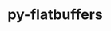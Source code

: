 ---
title: "py-flatbuffers"
layout: cache
categories: [package, develop]
meta: {"compilers": ["gcc@11.4.0", "none"], "num_specs": 46, "num_specs_by_stack": {"e4s": 12, "e4s-neoverse_v1": 2, "hep": 2, "ml-linux-aarch64-cpu": 10, "ml-linux-aarch64-cuda": 9, "ml-linux-x86_64-cpu": 10, "ml-linux-x86_64-cuda": 10, "ml-linux-x86_64-rocm": 10, "root": 46}, "oss": ["ubuntu22.04", "ubuntu24.04"], "platforms": ["linux"], "stacks": ["e4s", "e4s-neoverse_v1", "hep", "ml-linux-aarch64-cpu", "ml-linux-aarch64-cuda", "ml-linux-x86_64-cpu", "ml-linux-x86_64-cuda", "ml-linux-x86_64-rocm", "root"], "targets": ["aarch64", "neoverse_v1", "x86_64_v3"], "versions": ["24.3.25"]}
spec_details: [{"compiler": "none", "hash": "2hn5nvdzafgc6gmn66atzii2fsndctnk", "os": "ubuntu24.04", "platform": "linux", "size": "-", "stacks": ["ml-linux-aarch64-cpu", "ml-linux-aarch64-cuda", "root"], "target": "aarch64", "variants": ["build_system=python_pip"], "versions": ["24.3.25"]}, {"compiler": "none", "hash": "2odvaggls7duditzyjeb6pvypd62vte5", "os": "ubuntu24.04", "platform": "linux", "size": "-", "stacks": ["ml-linux-x86_64-cpu", "ml-linux-x86_64-cuda", "root"], "target": "x86_64_v3", "variants": ["build_system=python_pip"], "versions": ["24.3.25"]}, {"compiler": "none", "hash": "2po6j4ah447dicjwq4gdhzwisexixgmb", "os": "ubuntu22.04", "platform": "linux", "size": "-", "stacks": ["hep", "root"], "target": "x86_64_v3", "variants": ["build_system=python_pip"], "versions": ["24.3.25"]}, {"compiler": "gcc@11.4.0", "hash": "34navzkxm5u2kfgjmjec3nrdixvciycc", "os": "ubuntu22.04", "platform": "linux", "size": "-", "stacks": ["e4s-neoverse_v1", "root"], "target": "neoverse_v1", "variants": ["build_system=python_pip"], "versions": ["24.3.25"]}, {"compiler": "none", "hash": "4623gi377tnfdeqmhezqiou6jm27jihd", "os": "ubuntu22.04", "platform": "linux", "size": "-", "stacks": ["e4s", "root"], "target": "x86_64_v3", "variants": ["build_system=python_pip"], "versions": ["24.3.25"]}, {"compiler": "none", "hash": "57b27jlmtog5l3xu7frwjsw333cyreiq", "os": "ubuntu24.04", "platform": "linux", "size": "-", "stacks": ["ml-linux-aarch64-cpu", "ml-linux-aarch64-cuda", "root"], "target": "aarch64", "variants": ["build_system=python_pip"], "versions": ["24.3.25"]}, {"compiler": "none", "hash": "5oq2pbu53ulkwofqkj2qgjfnurbgery5", "os": "ubuntu24.04", "platform": "linux", "size": "-", "stacks": ["ml-linux-x86_64-cpu", "ml-linux-x86_64-cuda", "root"], "target": "x86_64_v3", "variants": ["build_system=python_pip"], "versions": ["24.3.25"]}, {"compiler": "none", "hash": "5ugyd6dm2nk6ba7ityhxb6zcmdhiao3h", "os": "ubuntu24.04", "platform": "linux", "size": "-", "stacks": ["ml-linux-aarch64-cpu", "ml-linux-aarch64-cuda", "root"], "target": "aarch64", "variants": ["build_system=python_pip"], "versions": ["24.3.25"]}, {"compiler": "none", "hash": "6gcs2wvbpufoavcvs3isk24gqsrkx4mz", "os": "ubuntu24.04", "platform": "linux", "size": "-", "stacks": ["ml-linux-x86_64-rocm", "root"], "target": "x86_64_v3", "variants": ["build_system=python_pip"], "versions": ["24.3.25"]}, {"compiler": "none", "hash": "6igs3x62jydedvvd4kejzretjgrb52ke", "os": "ubuntu22.04", "platform": "linux", "size": "-", "stacks": ["e4s", "root"], "target": "x86_64_v3", "variants": ["build_system=python_pip"], "versions": ["24.3.25"]}, {"compiler": "gcc@11.4.0", "hash": "6pvb3jc76f7jhhztrvclejbsshvzxtef", "os": "ubuntu22.04", "platform": "linux", "size": "-", "stacks": ["e4s-neoverse_v1", "root"], "target": "neoverse_v1", "variants": ["build_system=python_pip"], "versions": ["24.3.25"]}, {"compiler": "none", "hash": "7kopinjxne6cbauj62rdwrdg76cgsn67", "os": "ubuntu22.04", "platform": "linux", "size": "-", "stacks": ["e4s", "root"], "target": "x86_64_v3", "variants": ["build_system=python_pip"], "versions": ["24.3.25"]}, {"compiler": "none", "hash": "7tb5gixhbg2dwrqisrsr54oheq6itpgx", "os": "ubuntu24.04", "platform": "linux", "size": "-", "stacks": ["ml-linux-aarch64-cpu", "ml-linux-aarch64-cuda", "root"], "target": "aarch64", "variants": ["build_system=python_pip"], "versions": ["24.3.25"]}, {"compiler": "none", "hash": "7wzi27rpoafgzbeefhqf532kea7zb2iu", "os": "ubuntu24.04", "platform": "linux", "size": "-", "stacks": ["ml-linux-x86_64-cpu", "ml-linux-x86_64-cuda", "root"], "target": "x86_64_v3", "variants": ["build_system=python_pip"], "versions": ["24.3.25"]}, {"compiler": "none", "hash": "bgpo4rw4nurpsswiddsniemzfvjlnzf4", "os": "ubuntu22.04", "platform": "linux", "size": "-", "stacks": ["e4s", "root"], "target": "x86_64_v3", "variants": ["build_system=python_pip"], "versions": ["24.3.25"]}, {"compiler": "none", "hash": "bpanzpao6rglzy75xhtniylew57fexfx", "os": "ubuntu22.04", "platform": "linux", "size": "-", "stacks": ["e4s", "root"], "target": "x86_64_v3", "variants": ["build_system=python_pip"], "versions": ["24.3.25"]}, {"compiler": "none", "hash": "coypsbcjqg32nhvth2tzqnpnneaycqif", "os": "ubuntu22.04", "platform": "linux", "size": "-", "stacks": ["e4s", "root"], "target": "x86_64_v3", "variants": ["build_system=python_pip"], "versions": ["24.3.25"]}, {"compiler": "none", "hash": "csut25na66judlnrjgl2euve6ckxf2sg", "os": "ubuntu24.04", "platform": "linux", "size": "-", "stacks": ["ml-linux-x86_64-cpu", "ml-linux-x86_64-cuda", "root"], "target": "x86_64_v3", "variants": ["build_system=python_pip"], "versions": ["24.3.25"]}, {"compiler": "none", "hash": "dfj2lwkx3bc6vomzc4b3uufmk77wfxtc", "os": "ubuntu24.04", "platform": "linux", "size": "-", "stacks": ["ml-linux-x86_64-cpu", "ml-linux-x86_64-cuda", "root"], "target": "x86_64_v3", "variants": ["build_system=python_pip"], "versions": ["24.3.25"]}, {"compiler": "none", "hash": "dx2bwt4wzinz6rpgza3mntdz7ldq5awc", "os": "ubuntu24.04", "platform": "linux", "size": "-", "stacks": ["ml-linux-x86_64-rocm", "root"], "target": "x86_64_v3", "variants": ["build_system=python_pip"], "versions": ["24.3.25"]}, {"compiler": "none", "hash": "ecpkw4hja5uvwpfqn3k6okhl354rgdo6", "os": "ubuntu24.04", "platform": "linux", "size": "-", "stacks": ["ml-linux-aarch64-cpu", "ml-linux-aarch64-cuda", "root"], "target": "aarch64", "variants": ["build_system=python_pip"], "versions": ["24.3.25"]}, {"compiler": "none", "hash": "emgizxhs6gei2aa2wusmssant5rdpsrn", "os": "ubuntu24.04", "platform": "linux", "size": "-", "stacks": ["ml-linux-x86_64-cpu", "ml-linux-x86_64-cuda", "root"], "target": "x86_64_v3", "variants": ["build_system=python_pip"], "versions": ["24.3.25"]}, {"compiler": "none", "hash": "f6luerybsfaojab6hpwg4hof6kcjuawh", "os": "ubuntu22.04", "platform": "linux", "size": "-", "stacks": ["e4s", "root"], "target": "x86_64_v3", "variants": ["build_system=python_pip"], "versions": ["24.3.25"]}, {"compiler": "none", "hash": "fvptp7mxnvvw6tw5co7fvgnxgevywh3o", "os": "ubuntu22.04", "platform": "linux", "size": "-", "stacks": ["e4s", "root"], "target": "x86_64_v3", "variants": ["build_system=python_pip"], "versions": ["24.3.25"]}, {"compiler": "none", "hash": "hehu3uxicp3vld2eu3ajxh4tuwf6ernm", "os": "ubuntu24.04", "platform": "linux", "size": "-", "stacks": ["ml-linux-aarch64-cpu", "root"], "target": "aarch64", "variants": ["build_system=python_pip"], "versions": ["24.3.25"]}, {"compiler": "none", "hash": "hgvdmr5riqyc6a6ubxgewqfmds3vuuku", "os": "ubuntu24.04", "platform": "linux", "size": "-", "stacks": ["ml-linux-aarch64-cpu", "ml-linux-aarch64-cuda", "root"], "target": "aarch64", "variants": ["build_system=python_pip"], "versions": ["24.3.25"]}, {"compiler": "none", "hash": "khy3ls5u3om5te3dkvb4uyfrdw5pgzts", "os": "ubuntu24.04", "platform": "linux", "size": "-", "stacks": ["ml-linux-x86_64-rocm", "root"], "target": "x86_64_v3", "variants": ["build_system=python_pip"], "versions": ["24.3.25"]}, {"compiler": "none", "hash": "kxj7xc6guzl4ockubkl4fdrfrviyw3cm", "os": "ubuntu24.04", "platform": "linux", "size": "-", "stacks": ["ml-linux-x86_64-rocm", "root"], "target": "x86_64_v3", "variants": ["build_system=python_pip"], "versions": ["24.3.25"]}, {"compiler": "none", "hash": "l3onv7igvlxyz2cqbl5o7xn4wynhw4pc", "os": "ubuntu22.04", "platform": "linux", "size": "-", "stacks": ["e4s", "root"], "target": "x86_64_v3", "variants": ["build_system=python_pip"], "versions": ["24.3.25"]}, {"compiler": "none", "hash": "mhybvbfvc235tn5mxwluzzu7o6p2n4er", "os": "ubuntu22.04", "platform": "linux", "size": "-", "stacks": ["e4s", "root"], "target": "x86_64_v3", "variants": ["build_system=python_pip"], "versions": ["24.3.25"]}, {"compiler": "none", "hash": "mkvd7ng6dmxaphe23i46yrjt5ijk4ljh", "os": "ubuntu24.04", "platform": "linux", "size": "-", "stacks": ["ml-linux-x86_64-rocm", "root"], "target": "x86_64_v3", "variants": ["build_system=python_pip"], "versions": ["24.3.25"]}, {"compiler": "none", "hash": "ntwsakpb5hsbcewx2wbrriggvulxre33", "os": "ubuntu24.04", "platform": "linux", "size": "-", "stacks": ["ml-linux-x86_64-rocm", "root"], "target": "x86_64_v3", "variants": ["build_system=python_pip"], "versions": ["24.3.25"]}, {"compiler": "none", "hash": "pemy2pi5lpnad5fvagvcg2u2mk3ompzk", "os": "ubuntu24.04", "platform": "linux", "size": "-", "stacks": ["ml-linux-x86_64-rocm", "root"], "target": "x86_64_v3", "variants": ["build_system=python_pip"], "versions": ["24.3.25"]}, {"compiler": "none", "hash": "poxwk5byf6lak5y2ndjp7tex6vyfers5", "os": "ubuntu22.04", "platform": "linux", "size": "-", "stacks": ["e4s", "root"], "target": "x86_64_v3", "variants": ["build_system=python_pip"], "versions": ["24.3.25"]}, {"compiler": "none", "hash": "qd6okne6rl3duhhal4kpyoj2vrvwsmn7", "os": "ubuntu24.04", "platform": "linux", "size": "-", "stacks": ["ml-linux-aarch64-cpu", "ml-linux-aarch64-cuda", "root"], "target": "aarch64", "variants": ["build_system=python_pip"], "versions": ["24.3.25"]}, {"compiler": "none", "hash": "r2hvrra5y3zino25agjsnz5z254mnibh", "os": "ubuntu22.04", "platform": "linux", "size": "-", "stacks": ["e4s", "root"], "target": "x86_64_v3", "variants": ["build_system=python_pip"], "versions": ["24.3.25"]}, {"compiler": "none", "hash": "rqluoxsi5yp446p6b5ckg6xxij4j37hq", "os": "ubuntu24.04", "platform": "linux", "size": "-", "stacks": ["ml-linux-x86_64-rocm", "root"], "target": "x86_64_v3", "variants": ["build_system=python_pip"], "versions": ["24.3.25"]}, {"compiler": "none", "hash": "tjmwcxvwzlmyvaap5hng7tk2pfxz277e", "os": "ubuntu24.04", "platform": "linux", "size": "-", "stacks": ["ml-linux-aarch64-cpu", "ml-linux-aarch64-cuda", "root"], "target": "aarch64", "variants": ["build_system=python_pip"], "versions": ["24.3.25"]}, {"compiler": "none", "hash": "uq56jhhxpp3bqp4y6agknaw6eyphnnu4", "os": "ubuntu24.04", "platform": "linux", "size": "-", "stacks": ["ml-linux-x86_64-cpu", "ml-linux-x86_64-cuda", "root"], "target": "x86_64_v3", "variants": ["build_system=python_pip"], "versions": ["24.3.25"]}, {"compiler": "none", "hash": "wcpzjlkomdpf7nxytyfjhsse6gxum6ap", "os": "ubuntu24.04", "platform": "linux", "size": "-", "stacks": ["ml-linux-x86_64-cpu", "ml-linux-x86_64-cuda", "root"], "target": "x86_64_v3", "variants": ["build_system=python_pip"], "versions": ["24.3.25"]}, {"compiler": "none", "hash": "wheynikfrptbao4zm3amjfwc7saju3hi", "os": "ubuntu24.04", "platform": "linux", "size": "-", "stacks": ["ml-linux-x86_64-cpu", "ml-linux-x86_64-cuda", "root"], "target": "x86_64_v3", "variants": ["build_system=python_pip"], "versions": ["24.3.25"]}, {"compiler": "none", "hash": "wmvhbe7w53yj2msankkmvi7sqey2662e", "os": "ubuntu24.04", "platform": "linux", "size": "-", "stacks": ["ml-linux-x86_64-rocm", "root"], "target": "x86_64_v3", "variants": ["build_system=python_pip"], "versions": ["24.3.25"]}, {"compiler": "none", "hash": "xskpgwygnkl7dttavyy43btck6ayz6aj", "os": "ubuntu24.04", "platform": "linux", "size": "-", "stacks": ["ml-linux-aarch64-cpu", "ml-linux-aarch64-cuda", "root"], "target": "aarch64", "variants": ["build_system=python_pip"], "versions": ["24.3.25"]}, {"compiler": "none", "hash": "ybcxk6o7phffxx222ib73ahwoxyjzdxh", "os": "ubuntu24.04", "platform": "linux", "size": "-", "stacks": ["ml-linux-x86_64-cpu", "ml-linux-x86_64-cuda", "root"], "target": "x86_64_v3", "variants": ["build_system=python_pip"], "versions": ["24.3.25"]}, {"compiler": "none", "hash": "ysar4qv6hfup54pw5ksraperoovg3klq", "os": "ubuntu22.04", "platform": "linux", "size": "-", "stacks": ["hep", "root"], "target": "x86_64_v3", "variants": ["build_system=python_pip"], "versions": ["24.3.25"]}, {"compiler": "none", "hash": "zovftls27vnlmeioxsirockk3dcwfjxo", "os": "ubuntu24.04", "platform": "linux", "size": "-", "stacks": ["ml-linux-x86_64-rocm", "root"], "target": "x86_64_v3", "variants": ["build_system=python_pip"], "versions": ["24.3.25"]}]
---